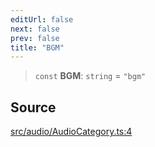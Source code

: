 ```yaml
---
editUrl: false
next: false
prev: false
title: "BGM"
---
```


> `const` **BGM**: `string` = `"bgm"`

## Source

[src/audio/AudioCategory.ts:4](https://github.com/relishinc/dill-pixel/blob/543438455c9a47928084300159416186c2aa1095/src/audio/AudioCategory.ts#L4)
